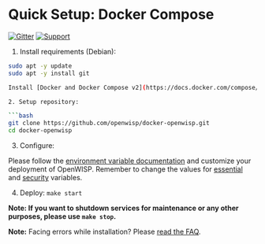 # Quick Setup: Docker Compose

[![Gitter](https://img.shields.io/gitter/room/openwisp/general.svg)](https://gitter.im/openwisp/dockerize-openwisp)
[![Support](https://img.shields.io/badge/support-orange.svg)](http://openwisp.org/support.html)

1. Install requirements (Debian):

```bash
sudo apt -y update
sudo apt -y install git

Install [Docker and Docker Compose v2](https://docs.docker.com/compose/install/).

2. Setup repository:

```bash
git clone https://github.com/openwisp/docker-openwisp.git
cd docker-openwisp
```

3. Configure:

Please follow the [environment variable documentation](ENV.md) and customize your deployment of OpenWISP.
Remember to change the values for [essential](ENV.md#Essential) and [security](ENV.md#Security) variables.

4. Deploy: `make start`

**Note: If you want to shutdown services for maintenance or any other purposes, please use `make stop`.**

**Note:** Facing errors while installation? Please [read the FAQ](FAQ.md).
